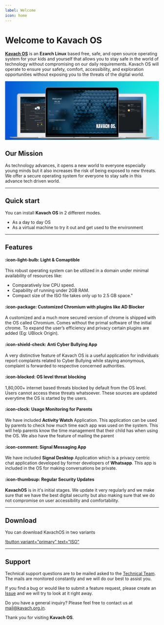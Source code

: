 ```yaml
---
label: Welcome
icon: home
---
```

# Welcome to Kavach OS

**[Kavach OS](https://kavach.org.in)** is an **Ezarch Linux** based free, safe, and open source operating system for your kids and yourself that allows you to stay safe in the world of technology without compromising on our daily requirements. Kavach OS will operate to ensure your safety, comfort, accessibility, and exploration opportunities without exposing you to the threats of the digital world. 

![](static/kavach-readme-laptops.png)


## Our Mission

As technology advances, it opens a new world to everyone especially young minds but it also increases the risk of being exposed to new threats. We offer a secure operating system for everyone to stay safe in this advance tech driven world.

---

## Quick start

You can install **Kavach OS** in 2 different modes. 

- As a day to day OS
- As a virtual machine to try it out and get used to the environment

---

## Features

#### :icon-light-bulb: Light & Comaptible 

This robust operating system can be utilized in a domain under minimal availability of resources like:
- Comparatively low CPU speed.
- Capability of running under 2GB RAM.
- Compact size of the ISO file takes only up to 2.5 GB space."

#### :icon-package: Customized Chromium with plugins like AD Blocker

A customized and a much more secured version of chrome is shipped with the OS called Chromium. Comes without the primal software of the initial chrome. To expand the user’s efficiency and privacy certain plugins are added (Eg: UBlock Origin).

#### :icon-shield-check: Anti Cyber Bullying App

A very distinctive feature of Kavach OS is a useful application for individuals report complaints related to Cyber Bullying while staying anonymous, complaint is forwarded to respective concerned authorities.

#### :icon-blocked: OS level threat blocking

1,80,000+ internet based threats blocked by default from the OS level. Users cannot access these threats whatsoever. These sources are updated everytime the OS is started by the users.

#### :icon-clock: Usage Monitoring for Parents

We have included **Activity Watch** Application. This application can be used by parents to check how much time each app was used on the system. This will help parents know the time management that their child has when using the OS. We also have the feature of mailing the parent 

#### :icon-comment: Signal Messaging App

We have included **Signal Desktop** Application which is a privacy centric chat application developed by former developers of **Whatsapp**. This app is included in the OS for making conversations be private.

#### :icon-thumbsup: Regular Security Updates

**KavachOS** is in it's initial stages. We update it very regularly and we make sure that we have the best digital security but also making sure that we do not compromise on user accessibility and comfortability.

---
## Download 

You can download KavachOS in two variants

[!button variant="primary" text="ISO"](https://drive.google.com/file/d/1CcFfZ6INT61NCqI7KK9wwnVdTOj2X_6-/view?usp=sharing)


---

## Support

Technical support questions are to be mailed asked to the [Technical Team](mailto:technical@kavach.org.in). The mails are monitored constantly and we will do our best to assist you.

If you find a bug or would like to submit a feature request, please create an [Issue](https://github.com/Project-K-Official/kavach-iso/issues) and we will try to look at it right away.

Do you have a general inquiry? Please feel free to contact us at mail@kavach.org.in.

Thank you for visiting **Kavach OS**.
